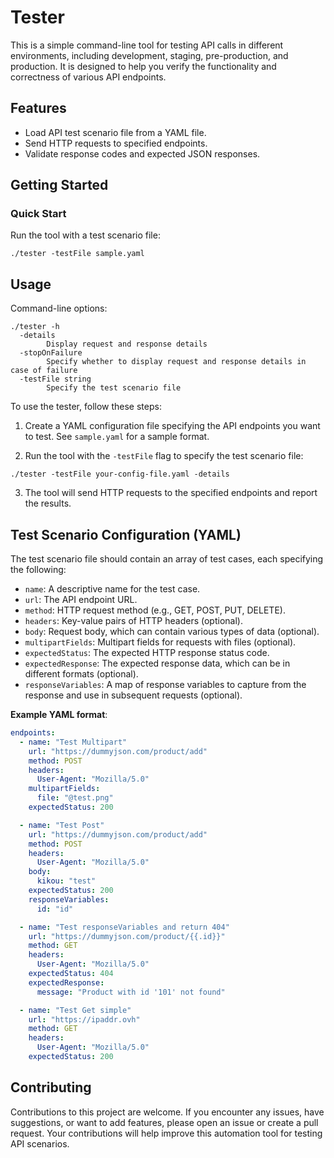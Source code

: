 # Tester

This is a simple command-line tool for testing API calls in different environments, including development, staging, pre-production, and production. It is designed to help you verify the functionality and correctness of various API endpoints.

## Features

- Load API test scenario file from a YAML file.
- Send HTTP requests to specified endpoints.
- Validate response codes and expected JSON responses.

## Getting Started

### Quick Start
Run the tool with a test scenario file:

```shell
./tester -testFile sample.yaml
```

## Usage

Command-line options:

```shell
./tester -h
  -details
        Display request and response details
  -stopOnFailure
        Specify whether to display request and response details in case of failure
  -testFile string
        Specify the test scenario file
```

To use the tester, follow these steps:

1. Create a YAML configuration file specifying the API endpoints you want to test. See `sample.yaml` for a sample format.

2. Run the tool with the `-testFile` flag to specify the test scenario file:

```shell
./tester -testFile your-config-file.yaml -details
```

3. The tool will send HTTP requests to the specified endpoints and report the results.

## Test Scenario Configuration (YAML)

The test scenario file should contain an array of test cases, each specifying the following:

- `name`: A descriptive name for the test case.
- `url`: The API endpoint URL.
- `method`: HTTP request method (e.g., GET, POST, PUT, DELETE).
- `headers`: Key-value pairs of HTTP headers (optional).
- `body`: Request body, which can contain various types of data (optional).
- `multipartFields`: Multipart fields for requests with files (optional).
- `expectedStatus`: The expected HTTP response status code.
- `expectedResponse`: The expected response data, which can be in different formats (optional).
- `responseVariables`: A map of response variables to capture from the response and use in subsequent requests (optional).

**Example YAML format**:

```yaml
endpoints:
  - name: "Test Multipart"
    url: "https://dummyjson.com/product/add"
    method: POST
    headers:
      User-Agent: "Mozilla/5.0"
    multipartFields:
      file: "@test.png"
    expectedStatus: 200

  - name: "Test Post"
    url: "https://dummyjson.com/product/add"
    method: POST
    headers:
      User-Agent: "Mozilla/5.0"
    body:
      kikou: "test"
    expectedStatus: 200
    responseVariables:
      id: "id"

  - name: "Test responseVariables and return 404"
    url: "https://dummyjson.com/product/{{.id}}"
    method: GET
    headers:
      User-Agent: "Mozilla/5.0"
    expectedStatus: 404
    expectedResponse:
      message: "Product with id '101' not found"

  - name: "Test Get simple"
    url: "https://ipaddr.ovh"
    method: GET
    headers:
      User-Agent: "Mozilla/5.0"
    expectedStatus: 200
```

## Contributing

Contributions to this project are welcome. If you encounter any issues, have suggestions, or want to add features, please open an issue or create a pull request. Your contributions will help improve this automation tool for testing API scenarios.
